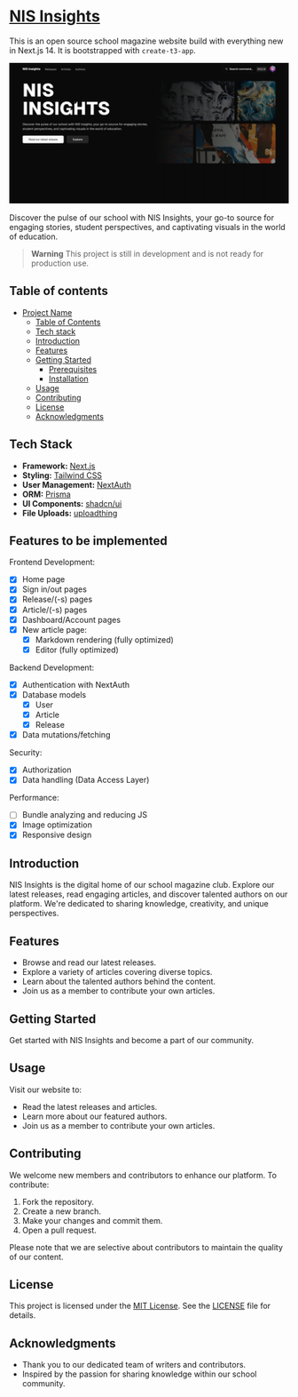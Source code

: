 # [NIS Insights](https://nis-insights.vercel.app)

This is an open source school magazine website build with everything new in Next.js 14. It is bootstrapped with `create-t3-app`.

[![NIS Insights](./public/og.png)](https://nis-insights.vercel.app/)

Discover the pulse of our school with NIS Insights, your go-to source for engaging stories, student perspectives, and captivating visuals in the world of education.

> **Warning**
> This project is still in development and is not ready for production use.

## Table of contents

- [Project Name](#project-name)
  - [Table of Contents](#table-of-contents)
  - [Tech stack](#tech-stack)
  - [Introduction](#introduction)
  - [Features](#features)
  - [Getting Started](#getting-started)
    - [Prerequisites](#prerequisites)
    - [Installation](#installation)
  - [Usage](#usage)
  - [Contributing](#contributing)
  - [License](#license)
  - [Acknowledgments](#acknowledgments)

## Tech Stack

- **Framework:** [Next.js](https://nextjs.org)
- **Styling:** [Tailwind CSS](https://tailwindcss.com)
- **User Management:** [NextAuth](https://next-auth.js.org)
- **ORM:** [Prisma](https://www.prisma.io/)
- **UI Components:** [shadcn/ui](https://ui.shadcn.com)
- **File Uploads:** [uploadthing](https://uploadthing.com)

## Features to be implemented

Frontend Development:

- [x] Home page
- [x] Sign in/out pages
- [x] Release/(-s) pages
- [x] Article/(-s) pages
- [x] Dashboard/Account pages
- [x] New article page:
  - [x] Markdown rendering (fully optimized)
  - [x] Editor (fully optimized)

Backend Development:

- [x] Authentication with NextAuth
- [x] Database models
  - [x] User
  - [x] Article
  - [x] Release
- [x] Data mutations/fetching

Security:

- [x] Authorization
- [x] Data handling (Data Access Layer)

Performance:

- [ ] Bundle analyzing and reducing JS
- [x] Image optimization
- [x] Responsive design

## Introduction

NIS Insights is the digital home of our school magazine club. Explore our latest releases, read engaging articles, and discover talented authors on our platform. We're dedicated to sharing knowledge, creativity, and unique perspectives.

## Features

- Browse and read our latest releases.
- Explore a variety of articles covering diverse topics.
- Learn about the talented authors behind the content.
- Join us as a member to contribute your own articles.

## Getting Started

Get started with NIS Insights and become a part of our community.

## Usage

Visit our website to:

- Read the latest releases and articles.
- Learn more about our featured authors.
- Join us as a member to contribute your own articles.

## Contributing

We welcome new members and contributors to enhance our platform. To contribute:

1. Fork the repository.
2. Create a new branch.
3. Make your changes and commit them.
4. Open a pull request.

Please note that we are selective about contributors to maintain the quality of our content.

## License

This project is licensed under the [MIT License](LICENSE). See the [LICENSE](LICENSE) file for details.

## Acknowledgments

- Thank you to our dedicated team of writers and contributors.
- Inspired by the passion for sharing knowledge within our school community.
